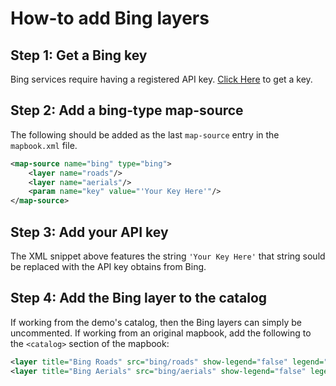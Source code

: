 # How-to add Bing layers

## Step 1: Get a Bing key

Bing services require having a registered API key. 
[Click Here](https://msdn.microsoft.com/en-us/library/ff428642.aspx) to get a key.


## Step 2: Add a bing-type map-source

The following should be added as the last `map-source` entry in the `mapbook.xml` file.

```xml
<map-source name="bing" type="bing">
    <layer name="roads"/>
    <layer name="aerials"/>
    <param name="key" value="'Your Key Here'"/>
</map-source>
```

## Step 3: Add your API key

The XML snippet above features the string `'Your Key Here'` that string sould
be replaced with the API key obtains from Bing.

## Step 4: Add the Bing layer to the catalog

If working from the demo's catalog, then the Bing layers can simply be uncommented. 
If working from an original mapbook, add the following to the `<catalog>` section
of the mapbook:

```xml
<layer title="Bing Roads" src="bing/roads" show-legend="false" legend="false" fade="true" unfade="true"/>
<layer title="Bing Aerials" src="bing/aerials" show-legend="false" legend="false" fade="true" unfade="true"/>
```
